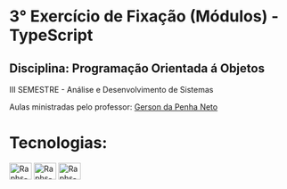 # 3° Exercício de Fixação (Módulos) - TypeScript
## Disciplina: Programação Orientada á Objetos
III SEMESTRE - Análise e Desenvolvimento de Sistemas

Aulas ministradas pelo professor: [Gerson da Penha Neto](https://github.com/gerson-pn)

# Tecnologias:
<div>
<img align="center" alt="Raphs-TypeScript" height="30" width="40" src="https://cdn.jsdelivr.net/gh/devicons/devicon@latest/icons/typescript/typescript-original.svg"/>
<img align="center" alt="Raphs-JavaScript" height="30" width="40" src="https://cdn.jsdelivr.net/gh/devicons/devicon@latest/icons/javascript/javascript-original.svg"/>  
<img align="center" alt="Raphs-VSCode" height="30" width="40" src="https://cdn.jsdelivr.net/gh/devicons/devicon@latest/icons/vscode/vscode-original.svg" />
</div>
